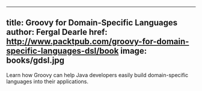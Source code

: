 ---
title: Groovy for Domain-Specific Languages
author: Fergal Dearle
href: http://www.packtpub.com/groovy-for-domain-specific-languages-dsl/book
image: books/gdsl.jpg
 ---
 Learn how Groovy can help Java developers easily build domain-specific languages into their applications.